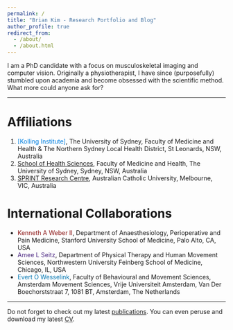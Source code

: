 ```yaml
---
permalink: /
title: "Brian Kim - Research Portfolio and Blog"
author_profile: true
redirect_from: 
  - /about/
  - /about.html
---
```


I am a PhD candidate with a focus on musculoskeletal imaging and computer vision. Originally a physiotherapist, I have since (purposefully) stumbled upon academia and become obsessed with the scientific method. What more could anyone ask for?

------
# Affiliations
1. <span href= "https://kollinginstitute.org.au" style="color:#007FE0; font-weight=bold">[Kolling Institute]</span>, The University of Sydney, Faculty of Medicine and Health & The Northern Sydney Local Health District, St Leonards, NSW, Australia
2. <span style="color:#E64626 font-weight=bold">[School of Health Sciences](https://www.sydney.edu.au/medicine-health/schools/sydney-school-of-health-sciences.html)</span>, Faculty of Medicine and Health, The University of Sydney, Sydney, NSW, Australia
3. <span style="color:#3C1053; font-weight=bold">[SPRINT Research Centre](https://www.acu.edu.au/research-and-enterprise/our-research-institutes/sprint-research-centre)</span>, Australian Catholic University, Melbourne, VIC, Australia

# International Collaborations
* <span style="color:#8C1515; font-weight=bold">Kenneth A Weber II</span>, Department of Anaesthesiology, Perioperative and Pain Medicine, Stanford University School of Medicine, Palo Alto, CA, USA
* <span style="color:#4E2A84; font-weight=bold">Amee L Seitz</span>, Department of Physical Therapy and Human Movement Sciences, Northwestern University Feinberg School of Medicine, Chicago, IL, USA
* <span style="color:#0077B3; font-weight=bold">Evert O Wesselink</span>, Faculty of Behavioural and Movement Sciences, Amsterdam Movement Sciences, Vrije Universiteit Amsterdam, Van Der Boechorststraat 7, 1081 BT, Amsterdam, The Netherlands

------
Do not forget to check out my latest [publications](https://scholar.google.com/citations?user=IhFfD0AAAAAJ&hl=en). You can even peruse and download my latest [CV](/files/cv-latest.pdf).
